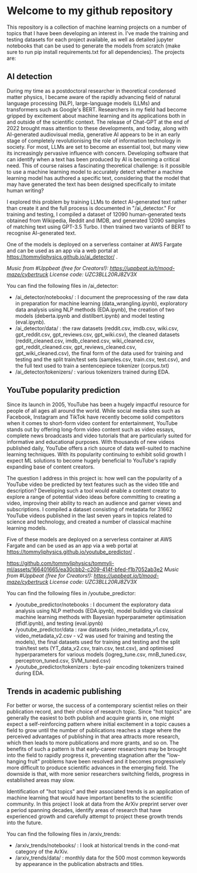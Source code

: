 # Welcome to my github repository

This repository is a collection of machine learning projects on a number of topics that I have been developing an interest in. I've made the training and testing datasets for each project available, as well as detailed jupyter notebooks that can be used to generate the models from scratch (make sure to run pip install requirements.txt for all dependencies). The projects are:

## AI detection

During my time as a postdoctoral researcher in theoretical condensed matter physics, I became aware of the rapidly advancing field of natural language processing (NLP), large-language models (LLMs) and transformers such as Google's BERT. Researchers in my field had become gripped by excitement about machine learning and its applications both in and outside of the scientific context. The release of Chat-GPT at the end of 2022 brought mass attention to these developments, and today, along with AI-generated audiovisual media, generative AI appears to be in an early stage of completely revolutionising the role of information technology in society. For most, LLMs are set to become an essential tool, but many view its increasingly pervasive influence with concern. Developing software that can identify when a text has been produced by AI is becoming a critical need. This of course raises a fascinating theoretical challenge: is it possible to use a machine learning model to accurately detect whether a machine learning model has authored a specific text, considering that the model that may have generated the text has been designed specifically to imitate human writing?

I explored this problem by training LLMs to detect AI-generated text rather than create it and the full process is documented in "/ai_detector." For training and testing, I compiled a dataset of 12090 human-generated texts obtained from Wikipedia, Reddit and IMDB, and generated 12090 samples of matching text using GPT-3.5 Turbo. I then trained two variants of BERT to recognise AI-generated text.

One of the models is deployed on a serverless container at AWS Fargate and can be used as an app via a web portal at https://tommyliphysics.github.io/ai_detector/ .

*Music from #Uppbeat (free for Creators!): https://uppbeat.io/t/mood-maze/cybertruck
License code: UZC3BLL20RJ8ZV3X*

You can find the following files in /ai_detector:
* /ai_detector/notebooks/ : I document the preprocessing of the raw data in preparation for machine learning (data_wrangling.ipynb), exploratory data analysis using NLP methods (EDA.ipynb), the creation of two models (deberta.ipynb and distilbert.ipynb) and model testing (eval.ipynb).
* /ai_detector/data/ : the raw datasets (reddit.csv, imdb.csv, wiki.csv, gpt_reddit.csv, gpt_reviews.csv, gpt_wiki.csv), the cleaned datasets (reddit_cleaned.csv, imdb_cleaned.csv, wiki_cleaned.csv, gpt_reddit_cleaned.csv, gpt_reviews_cleaned.csv, gpt_wiki_cleaned.csv), the final form of the data used for training and testing and the split train/test sets (samples.csv, train.csv, test.csv), and the full text used to train a sentencepiece tokenizer (corpus.txt)
* /ai_detector/tokenizers/ : various tokenizers trained during EDA.

## YouTube popularity prediction

Since its launch in 2005, YouTube has been a hugely impactful resource for people of all ages all around the world. While social media sites such as Facebook, Instagram and TikTok have recently become solid competitors when it comes to short-form video content for entertainment, YouTube stands out by offering long-form video content such as video essays, complete news broadcasts and video tutorials that are particularly suited for informative and educational purposes. With thousands of new videos published daily, YouTube offers a rich source of data well-suited to machine learning techniques. With its popularity continuing to exhibit solid growth I expect ML solutions to become hugely beneficial to YouTube's rapidly expanding base of content creators.

The question I address in this project is: how well can the popularity of a YouTube video be predicted by text features such as the video title and description? Developing such a tool would enable a content creator to explore a range of potential video ideas before committing to creating a video, improving their ability to reach an audience and garner views and subscriptions. I compiled a dataset consisting of metadata for 31662 YouTube videos published in the last seven years in topics related to science and technology, and created a number of classical machine learning models.

Five of these models are deployed on a serverless container at AWS Fargate and can be used as an app via a web portal at https://tommyliphysics.github.io/youtube_predictor/ .

https://github.com/tommyliphysics/tommyli-ml/assets/166401665/ea30cbb2-c209-414f-bfed-f1b7052ab3e2
*Music from #Uppbeat (free for Creators!): https://uppbeat.io/t/mood-maze/cybertruck
License code: UZC3BLL20RJ8ZV3X*


You can find the following files in /youtube_predictor:
* /youtube_predictor/notebooks : I document the exploratory data analysis using NLP methods (EDA.ipynb), model building via classical machine learning methods with Bayesian hyperparameter optimisation (tfidf.ipynb), and testing (eval.ipynb)
* /youtube_predictor/data : raw datasets (video_metadata_v1.csv, video_metadata_v2.csv - v2 was used for training and testing the models), the final datasets used for training and testing and the split train/test sets (YT_data_v2.csv, train.csv, test.csv), and optimised hyperparameters for various models (logreg_tune.csv, mnB_tuned.csv, perceptron_tuned.csv, SVM_tuned.csv)
* /youtube_predictor/tokenizers : byte-pair encoding tokenizers trained during EDA.

## Trends in academic publishing

For better or worse, the success of a contemporary scientist relies on their publication record, and their choice of research topic. Since "hot topics" are generally the easiest to both publish and acquire grants in, one might expect a self-reinforcing pattern where initial excitement in a topic causes a field to grow until the number of publications reaches a stage where the perceived advantages of publishing in that area attracts more research, which then leads to more publications and more grants, and so on. The benefits of such a pattern is that early-career researchers may be brought into the field to rapidly progress it, preventing stagnation after the "low-hanging fruit" problems have been resolved and it becomes progressively more difficult to produce scientific advances in the emerging field. The downside is that, with more senior researchers switching fields, progress in established areas may slow.

Identification of "hot topics" and their associated trends is an application of machine learning that would have important benefits to the scientific community. In this project I look at data from the ArXiv preprint server over a period spanning decades, identify areas of research that have experienced growth and carefully attempt to project these growth trends into the future.

You can find the following files in /arxiv_trends:

* /arxiv_trends/notebooks/ : I look at historical trends in the cond-mat category of the ArXiv.
* /arxiv_trends/data/ : monthly data for the 500 most common keywords by appearance in the publication abstracts and titles.
